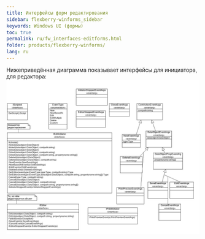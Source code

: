 ```yaml
---
title: Интерфейсы форм редактирования
sidebar: flexberry-winforms_sidebar
keywords: Windows UI (формы)
toc: true
permalink: ru/fw_interfaces-editforms.html
folder: products/flexberry-winforms/
lang: ru
---
```


Нижеприведённая диаграмма показывает интерфейсы для инициатора, для редактора:
![](/images/pages/products/flexberry-winforms/forms/primer10.jpg)
